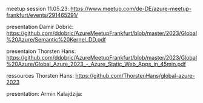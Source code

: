 meetup session 11.05.23: https://www.meetup.com/de-DE/azure-meetup-frankfurt/events/291465291/

presentation Damir Dobric: https://github.com/ddobric/AzureMeetupFrankfurt/blob/master/2023/Global%20Azure/Semantic%20Kernel_DD.pdf

presentaion Thorsten Hans: https://github.com/ddobric/AzureMeetupFrankfurt/blob/master/2023/Global%20Azure/Global_Azure_2023_-_Azure_Static_Web_Apps_in_45min.pdf

ressources Thorsten Hans: https://github.com/ThorstenHans/global-azure-2023

presentation: Armin Kalajdzija: 
